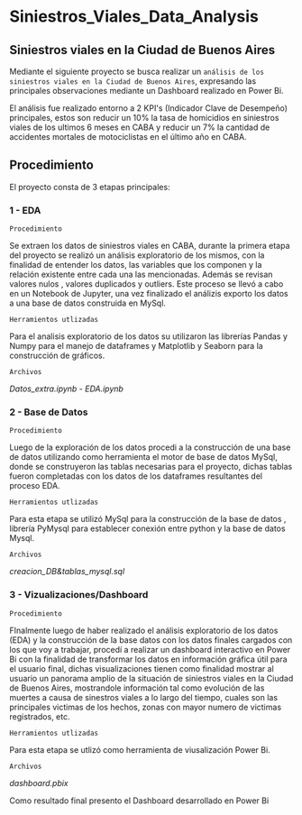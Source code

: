 # Siniestros_Viales_Data_Analysis

## Siniestros viales en la Ciudad de Buenos Aires 

Mediante el siguiente proyecto se busca realizar un `análisis de los siniestros viales en la Ciudad de Buenos Aires`, expresando las principales observaciones mediante un Dashboard realizado en Power Bi.

El análisis fue realizado entorno a 2 KPI's (Indicador Clave de Desempeño) principales, estos son reducir un 10% la tasa de homicidios en siniestros viales de los ultimos 6 meses en CABA y reducir un 7% la cantidad de accidentes mortales de motociclistas en el último año en CABA.

## Procedimiento
El proyecto consta de 3 etapas principales:
### 1 - EDA
`Procedimiento`

Se extraen los datos de siniestros viales en CABA, durante la primera etapa del proyecto se realizó un análisis exploratorio de los mismos, con la finalidad de entender los datos, las variables que los componen y la relación existente entre cada una las mencionadas. Además se revisan valores nulos , valores duplicados y outliers. Este proceso se llevó a cabo en un Notebook de Jupyter, una vez finalizado el análizis exporto los datos a una base de datos construida en MySql.

`Herramientos utlizadas`

Para el analisis exploratorio de los datos su utilizaron las librerías Pandas y Numpy para el manejo de dataframes y Matplotlib y Seaborn para la construcción de gráficos.

`Archivos`

*Datos_extra.ipynb - EDA.ipynb*

### 2 - Base de Datos
`Procedimiento`

Luego de la exploración de los datos procedi a la construcción de una base de datos utilizando como herramienta el motor de base de datos MySql, donde se construyeron las tablas necesarias para el proyecto, dichas tablas fueron completadas con los datos de los dataframes resultantes del proceso EDA.

`Herramientos utlizadas`

Para esta etapa se utilizó MySql para la construcción de la base de datos , librería PyMysql para establecer conexión entre python y la base de datos Mysql.

`Archivos`

*creacion_DB&tablas_mysql.sql*

### 3 - Vizualizaciones/Dashboard

`Procedimiento`

FInalmente luego de haber realizado el análisis exploratorio de los datos (EDA) y la construcción de la base datos con los datos finales cargados con los que voy a trabajar, procedí a realizar un dashboard interactivo en Power Bi con la finalidad de transformar los datos en información gráfica útil para el usuario final, dichas visualizaciones tienen como finalidad mostrar al usuario un panorama amplio de la situación de siniestros viales en la Ciudad de Buenos Aires, mostrandole información tal como evolución de  las muertes a causa de sinestros viales a lo largo del tiempo, cuales son las principales victimas de los hechos, zonas con mayor numero de victimas registrados, etc.

`Herramientos utlizadas`

Para esta etapa se utlizó como herramienta de viusalización Power Bi.

`Archivos`

*dashboard.pbix*

Como resultado final presento el Dashboard desarrollado en Power Bi 




